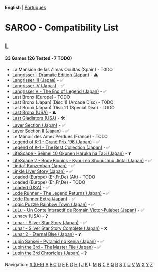 **English** | [Português](../pt-br/L.md)

# SAROO - Compatibility List

## L

#### 33 Games (26 Tested - 7 TODO)

- La Mansion de las Almas Ocultas (Spain) - TODO
- [Langrisser - Dramatic Edition (Japan)](../../../Regions/Retails/Japan/T-2507G/01/README.md) - :warning:
- [Langrisser III (Japan)](../../../Regions/Retails/Japan/T-2502G/01/README.md) - :white_check_mark:
- [Langrisser IV (Japan)](../../../Regions/Retails/Japan/T-2505G/01/README.md) - :white_check_mark:
- [Langrisser V - The End of Legend (Japan)](../../../Regions/Retails/Japan/T-2509G/01/README.md) - :white_check_mark:
- Last Bronx (Europe) - TODO
- Last Bronx (Japan) (Disc 1) (Arcade Disc) - TODO
- Last Bronx (Japan) (Disc 2) (Special Disc) - TODO
- [Last Bronx (USA)](../../../Regions/Retails/USA/MK-81078/01/README.md) - :warning:
- [Last Gladiators (USA)](../../../Regions/Retails/USA/T-4804H/01/README.md) - :hammer_and_wrench:
- [Layer Section (Japan)](../../../Regions/Retails/Japan/T-1101G/01/README.md) - :white_check_mark:
- [Layer Section II (Japan)](../../../Regions/Retails/Japan/T-26409G/01/README.md) - :white_check_mark:
- Le Manoir des Ames Perdues (France) - TODO
- [Legend of K-1 - Grand Prix '96 (Japan)](../../../Regions/Retails/Japan/T-7503G/01/README.md) - :white_check_mark:
- [Legend of K-1 - The Best Collection (Japan)](../../../Regions/Retails/Japan/T-7501G/01/README.md) - :white_check_mark:
- [LifeScape - Seimei 40 Okunen Haruka na Tabi (Japan)](../../../Regions/Retails/Japan/T-26405G/01/README.md) - :question:
- [LifeScape 2 - Body Bionics - Kyoui no Shouuchuu Jintai (Japan)](../../../Regions/Retails/Japan/T-26411G/01/README.md) - :white_check_mark:
- [Linda³ Kanzenban (Japan)](../../../Regions/Retails/Japan/T-2112G/01/README.md) - :white_check_mark:
- [Linkle Liver Story (Japan)](../../../Regions/Retails/Japan/GS-9055/01/README.md) - :white_check_mark:
- Loaded (Europe) (En,Fr,De) (Alt) - TODO
- Loaded (Europe) (En,Fr,De) - TODO
- [Loaded (USA)](../../../Regions/Retails/USA/T-12519H/01/README.md) - :white_check_mark:
- [Lode Runner - The Legend Returns (Japan)](../../../Regions/Retails/Japan/T-25101G/01/README.md) - :white_check_mark:
- [Lode Runner Extra (Japan)](../../../Regions/Retails/Japan/T-25103G/01/README.md) - :white_check_mark:
- [Logic Puzzle Rainbow Town (Japan)](../../../Regions/Retails/Japan/T-4303G/01/README.md) - :white_check_mark:
- [LuLu - Un Conte Interactif de Romain Victor-Pujebet (Japan)](../../../Regions/Retails/Japan/GS-9118/01/README.md) - :white_check_mark:
- [Lunacy (USA)](../../../Regions/Retails/USA/T-14403H/01/README.md) - :question:
- [Lunar - Silver Star Story (Japan)](../../../Regions/Retails/Japan/T-27901G/01/README.md) - :white_check_mark:
- [Lunar - Silver Star Story Complete (Japan)](../../../Regions/Retails/Japan/T-27904G/01/README.md) - :x:
- [Lunar 2 - Eternal Blue (Japan)](../../../Regions/Retails/Japan/T-27906G/01/README.md) - :question:
- [Lupin Sansei - Pyramid no Kenja (Japan)](../../../Regions/Retails/Japan/T-2004G/01/README.md) - :white_check_mark:
- [Lupin the 3rd - The Master File (Japan)](../../../Regions/Retails/Japan/T-18801G/01/README.md) - :white_check_mark:
- [Lupin the 3rd Chronicles (Japan)](../../../Regions/Retails/Japan/T-18804G/01/README.md) - :question:

Navigation:
[# (0-9)](./09.md) [A](./A.md) [B](./B.md) [C](./C.md) [D](./D.md) [E](./E.md) [F](./F.md) [G](./G.md) [H](./H.md) [I](./I.md) [J](./J.md) [K](./K.md) **L** [M](./M.md) [N](./N.md) [O](./O.md) [P](./P.md) [Q](./Q.md) [R](./R.md) [S](./S.md) [T](./T.md) [U](./U.md) [V](./V.md) [W](./W.md) [X](./X.md) [Y](./Y.md) [Z](./Z.md)

